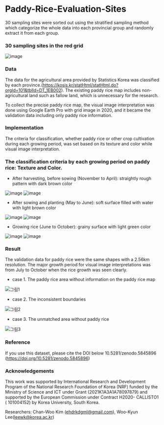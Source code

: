 # Paddy-Rice-Evaluation-Sites
30 sampling sites were sorted out using the stratified sampling method which categorize the whole data into each provincial group and randomly extract it from each group.

### 30 sampling sites in the red grid

![image](https://user-images.githubusercontent.com/101398489/157885512-d6ac16f8-895c-44ef-aeff-ccdc982c3432.png)

### Data

The data for the agricultural area provided by Statistics Korea was classified by each province.(https://kosis.kr/statHtml/statHtml.do?orgId=101&tblId=DT_1EB002). The existing paddy rice map includes non-agricultural land such as fallow land, which is unnecessary for the research.

To collect the precise paddy rice map, the visual image interpretation was done using Google Earth Pro with grid image in 2020, and it became the validation data including only paddy rice information.

### Implementation

The criteria for classification, whether paddy rice or other crop cultivation during each growing period, was set based on its texture and color while visual image interpretation.

### The classification criteria by each growing period on paddy rice: Texture and Color.

- After harvesting, before sowing (November to April): straightly rough pattern with dark brown color

![image](https://user-images.githubusercontent.com/101398489/157891020-a7a3821a-24c4-43c5-8b31-576073804bc3.png)  ![image](https://user-images.githubusercontent.com/101398489/157891028-7b380b76-0acf-4ef9-a2fb-97c54827a5db.png)

- After sowing and planting (May to June): soft surface filled with water with light brown color

![image](https://user-images.githubusercontent.com/101398489/157890930-67ffdebf-4ae1-4252-ad0d-a4b909e329eb.png)  ![image](https://user-images.githubusercontent.com/101398489/157890948-5fbc212a-c7dc-49b3-aac3-fdada00b006f.png)

- Growing rice (June to October): grainy surface with light green color

![image](https://user-images.githubusercontent.com/101398489/157890774-361fb4d9-454b-4677-8cd3-fc261c5c77b8.png)  ![image](https://user-images.githubusercontent.com/101398489/157890884-d4c148a0-0e12-4479-b9c4-142f2eb06f8a.png)

### Result

The validation data for paddy rice were the same shapes with a 2.56km resolution. The major growth period for visual image interpretations was from July to October when the rice growth was seen clearly. 

- case 1. The paddy rice area without information on the paddy rice map

![그림1](https://user-images.githubusercontent.com/101398489/157892198-5ae4a873-d550-47ea-a685-74439c917446.png)

- case 2. The inconsistent boundaries

![그림2](https://user-images.githubusercontent.com/101398489/157892828-c270739b-36c8-4dfa-a21c-6d5f42aaadc5.png)

-	case 3. The unmatched area without paddy rice

![그림3](https://user-images.githubusercontent.com/101398489/157892880-fc10df25-2121-4e6c-924f-9eaa9937eabb.png)

### Reference

If you use this dataset, please cite the DOI below 10.5281/zenodo.5845896 (https://doi.org/10.5281/zenodo.5845896)

### Acknowledgements

This work was supported by International Research and Development Program of the National Research Foundation of Korea (NRF) funded by the Ministry of Science and ICT under Grant (2021K1A3A1A78097879) and supported by the European Commission under Contract H2020- CALLISTO1 ( 101004152) by Korea University, South Korea.

Researchers: Chan-Woo Kim (ehdrkdgml@gmail.com), Woo-Kyun Lee(leewk@korea.ac.kr)
